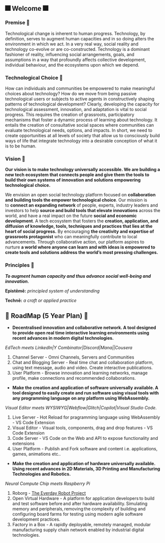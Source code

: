## 🎆 Welcome 🎆


### Premise 🎈

Technological change is inherent to human progress. Technology, by definition, serves to augment human capacities and in so doing alters the environment in which we act. In a very real way, social reality and technology co-evolve or are co-constructed.  Technology is a dominant fashioner of reality, influencing social arrangements, goals, and assumptions in a way that profoundly affects collective development, individual behaviour, and the ecosystems upon which we depend. 


### Technological Choice 🎈

How can individuals and communities be empowered to make meaningful choices about technology? How do we move from being passive technological users or subjects to active agents in constructively shaping patterns of technological development? Clearly, developing the capacity for technological assessment, innovation, and adaptation is vital to social progress. This requires the creation of grassroots, participatory mechanisms that foster a dynamic process of learning about technology. It entails the creation of consultative social spaces where communities can evaluate technological needs, options, and impacts. In short, we need to create opportunities at all levels of society that allow us to consciously build ways of life that integrate technology into a desirable conception of what it is to be human.


### Vision 🎈

**Our vision is to make technology universally accessible. We are building a new tech ecosystem that connects people and give them the tools to build their own systems of innovation and solutions empowering technological choice.**

We envision an open social technology platform focused on **collaboration and building tools the empower technological choice**. Our mission is to **connect an expanding network** of people, experts, industry leaders and investors to help **source and build tools that elevate innovations** across the world, and have a real impact on the future **social and economic development**. A tech ecosystem that fosters the **creation, application, and diffusion of knowledge, tools, techniques and practices that lies at the heart of social progress.** By encouraging **the creativity and expertise of grassroots protagonist** who can meaningfully contribute to local advancements. Through collaborative action, our platform aspires to nurture **a world where anyone can learn and with ideas is empowered to create tools and solutions address the world’s most pressing challenges.**


### Principles 🎈

***To augment human capacity and thus advance social well-being and innovation.***

**Epistēmē:** *principled system of understanding*

**Technē:** *a craft or applied practice*


## 🎇 RoadMap (5 Year Plan) 🎇

* **Decentralised innovation and collaborative network. A tool designed to provide open real time interactive learning environments using recent advances in modern digital technologies.** 

*EdTech meets LinkedIn|Y Combinator|Discord|Mana||Cousera* 

1. Channel Server - Omni Channels, Servers and Communities 
2. Chat and Blogging Server - Real time chat and collaboration platform, using text message, audio and video. Create interactive publications.   
3. User Platform - Browse innovation and learning networks, manage profile, make connections and recommended collaborations.

* **Make the creation and application of software universally available. A tool designed to easily create and run software using visual tools with any programming language on any platform using WebAssembly.** 

*Visual Editor meets WYSIWYG|Webflow|Glitch|Copilot|Visual Studio Code.*

1. Live Server - Hot Reload for pragramming language using WebAssembly - VS Code Extension 
2. Visual Editor - Visual tools, components, drag and drop features - VS Code Extension 
3. Code Server - VS Code on the Web and API to expose functionality and extensions  
4. User Platform - Publish and Fork software and content i.e. applications, games, animations etc..

* **Make the creation and application of hardware universally available. Using recent advances in 2D Materials, 3D Printing and Manufacturing Technologies and Robotics.**

*Neural Compute Chip meets Raspberry Pi*

1. Roborg - [The Everday Robot Project](https://github.com/roboapps)
2. Open Virtual Hardware - A platform for application developers to build and test software before and after hardware availability. Simulating memory and peripherals, removing the complexity of building and configuring board farms for testing using modern agile software development practices.
3. Factory in a Box - A rapidly deployable, remotely managed, modular manufacturing supply chain network enabled by industrial digital technologies.

